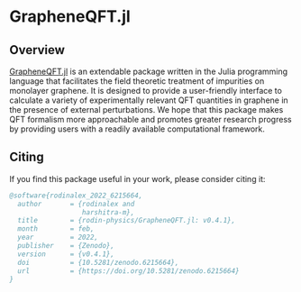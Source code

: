 # GrapheneQFT.jl
## Overview
[GrapheneQFT.jl](https://github.com/rodin-physics/GrapheneQFT.jl) is an extendable package written in the Julia programming language that facilitates the field theoretic treatment of impurities on monolayer graphene. It is designed to provide a user-friendly interface to calculate a variety of experimentally relevant QFT quantities in graphene in the presence of external perturbations. We hope that this package makes QFT formalism more approachable and promotes greater research progress by providing users with a readily available computational framework.

## Citing
If you find this package useful in your work, please consider citing it:
```bibtex
@software{rodinalex_2022_6215664,
  author       = {rodinalex and
                  harshitra-m},
  title        = {rodin-physics/GrapheneQFT.jl: v0.4.1},
  month        = feb,
  year         = 2022,
  publisher    = {Zenodo},
  version      = {v0.4.1},
  doi          = {10.5281/zenodo.6215664},
  url          = {https://doi.org/10.5281/zenodo.6215664}
}
```
